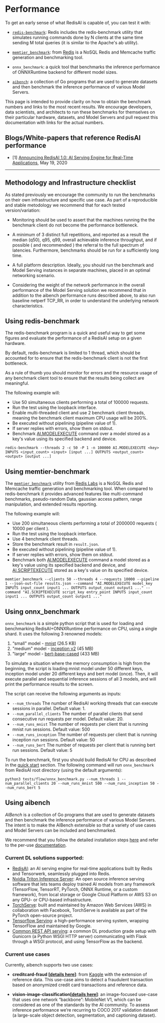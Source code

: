 # Performance

To get an early sense of what RedisAI is capable of, you can test it with:
- [`redis-benchmark`](https://redis.io/topics/benchmarks): Redis includes the redis-benchmark utility that simulates running commands done by N clients at the same time sending M total queries (it is similar to the Apache's ab utility).

- [`memtier_benchmark`](https://github.com/RedisLabs/memtier_benchmark): from [Redis](https://redislabs.com/) is a NoSQL Redis and Memcache traffic generation and benchmarking tool.

- `onnx_benchmark`: a quick tool that benchmarks the inference performance of ONNXRuntime backend for different model sizes.

- [`aibench`](https://github.com/RedisAI/aibench):  a collection of Go programs that are used to generate datasets and then benchmark the inference performance of various Model Servers.


This page is intended to provide clarity on how to obtain the benchmark numbers and links to the most recent results. We encourage developers, data scientists, and architects to run these benchmarks for themselves on their particular hardware, datasets, and Model Servers and pull request this documentation with links for the actual numbers.

## Blogs/White-papers that reference RedisAI performance

- [1] [Announcing RedisAI 1.0: AI Serving Engine for Real-Time Applications](https://redislabs.com/blog/redisai-ai-serving-engine-for-real-time-applications/), May 19, 2020


---------------------------------------

## Methodology and Infrastructure checklist
As stated previously we encourage the community to run the benchmarks on their own infrastructure and specific use case. As part of a reproducible and stable metodology we recommend that for each tested version/variation:

- Monitoring should be used to assert that the machines running the the benchmark client do not become the performance bottleneck.

- A minimum of 3 distinct full repetitions, and reported as a result the median (q50), q95, q99, overall achievable inference throughput, and if possible ( and recommended ) the referral to the full spectrum of latencies. Furthermore, benchmarks should be run for a sufficiently long time.

- A full platform description. Ideally, you should run the benchmark and Model Serving instances in separate machines, placed in an optimal networking scenario.

- Considering the weight of the network performance in the overall performance of the Model Serving solution we recommend that in addition to the aibench performance runs described above, to also run baseline netperf TCP_RR, in order to understand the underlying network characteristics.

## Using redis-benchmark

The redis-benchmark program is a quick and useful way to get some figures and evaluate the performance of a RedisAI setup on a given hardware.

By default, redis-benchmark is limited to 1 thread, which should be accounted for to ensure that the redis-benchmark client is not the first bottleneck.

As a rule of thumb you should monitor for errors and the resource usage of any benchmark client tool to ensure that the results being collect are meaningful.

The following example will:
- Use 50 simultaneous clients performing a total of 100000 requests.
- Run the test using the loopback interface.
- Enable multi-threaded client and use 2 benchmark client threads, meaning the benchmark client maximum CPU usage will be 200%.
- Be executed without pipelining (pipeline value of 1).
- If server replies with errors, show them on stdout.
- Benchmark [AI.MODELEXECUTE](https://oss.redislabs.com/redisai/commands/#aimodelexecute) command over a model stored as a key's value using its specified backend and device.

```
redis-benchmark --threads 2 -c 50 -P 1 -n 100000 AI.MODELEXECUTE <key> INPUTS <input_count> <input> [input ...] OUTPUTS <output_count> <output> [output ...]
```

## Using memtier-benchmark

The [`memtier_benchmark`](https://github.com/RedisLabs/memtier_benchmark) utility from [Redis Labs](https://redislabs.com/) is a NoSQL Redis and Memcache traffic generation and benchmarking tool. When compared to redis-benchmark it provides advanced features like multi-command benchmarks, pseudo-random Data, gaussian access pattern, range manipulation, and extended results reporting.

The following example will:
- Use 200 simultaneous clients performing a total of 2000000 requests ( 10000 per client ).
- Run the test using the loopback interface.
- Use 4 benchmark client threads.
- Store the benchmark result in `result.json`.
- Be executed without pipelining (pipeline value of 1).
- If server replies with errors, show them on stdout.
- Benchmark both [AI.MODELEXECUTE](https://oss.redislabs.com/redisai/commands/#aimodelexecute) command a model stored as a key's value using its specified backend and device, and [AI.SCRIPTEXECUTE](https://oss.redislabs.com/redisai/commands/#aiscriptexecute) stored as a key's value on its specified device.

```
memtier_benchmark --clients 50 --threads 4 --requests 10000 --pipeline 1 --json-out-file results.json --command "AI.MODELEXECUTE model_key INPUTS input_count input1 ... OUTPUTS output_count output1 ..." --command "AI.SCRIPTEXECUTE script_key entry_point INPUTS input_count input1 ... OUTPUTS output_count output1 ..."
```

## Using onnx_benchmark

`onnx_benchmark` is a simple python script that is used for loading and benchmarking RedisAI+ONNXRuntime performance on CPU, using a single shard. It uses the following 3 renowned models:
1. “small" model - [mnist](https://en.wikipedia.org/wiki/MNIST_database) (26.5 KB)
2. "medium" model - [inception v2](https://towardsdatascience.com/a-simple-guide-to-the-versions-of-the-inception-network-7fc52b863202) (45 MB)
3. "large" model - [bert-base-cased](https://huggingface.co/bert-base-cased) (433 MB)

To simulate a situation where the memory consumption is high from the beginning, the script is loading mnist model under 50 different keys, inception model under 20 different keys and bert model (once). 
Then, it will execute parallel and sequential inference sessions of all 3 models, and will print the performance results to the screen.

The script can receive the following arguments as inputs:
- `--num_threads` The number of RedisAI working threads that can execute sessions in parallel. Default value: 1.
- `--num_parallel_clients` The number of parallel clients that send consecutive run requests per model. Default value: 20.
- `--num_runs_mnist` The number of requests per client that is running mnist run sessions. Default value: 500
- `--num_runs_inception` The number of requests per client that is running inception run sessions. Default value: 50
- `--num_runs_bert` The number of requests per client that is running bert run sessions. Default value: 5

To run the benchmark, first you should build RedisAI for CPU as described in the [quick start](quickstart.md) section. The following command will run `onnx_benchmark` from RedisAI root directory (using the default arguments):

```python3 tests/flow/onnx_benchmark.py --num_threads 1 --num_parallel_clients 20 --num_runs_mnist 500 --num_runs_inception 50 --num_runs_bert 5```

## Using aibench

_AIBench_ is a collection of Go programs that are used to generate datasets and then benchmark the inference performance of various Model Servers. The intent is to make the AIBench extensible so that a variety of use cases and Model Servers can be included and benchmarked.


We recommend that you follow the detailed installation steps [here](https://github.com/RedisAI/aibench#installation) and refer to the per-use [documentation](https://github.com/RedisAI/aibench#current-use-cases).

###  Current DL solutions supported:

- [RedisAI](https://redisai.io): an AI serving engine for real-time applications built by Redis and Tensorwerk, seamlessly plugged into ​Redis.
- [Nvidia Triton Inference Server](https://docs.nvidia.com/deeplearning/triton-inference-server): An open source inference serving software that lets teams deploy trained AI models from any framework (TensorFlow, TensorRT, PyTorch, ONNX Runtime, or a custom framework), from local storage or Google Cloud Platform or AWS S3 on any GPU- or CPU-based infrastructure.
- [TorchServe](https://pytorch.org/serve/): built and maintained by Amazon Web Services (AWS) in collaboration with Facebook, TorchServe is available as part of the PyTorch open-source project.
- [Tensorflow Serving](https://www.tensorflow.org/tfx/guide/serving): a high-performance serving system, wrapping TensorFlow and maintained by Google.
- [Common REST API serving](https://redisai.io): a common DL production grade setup with Gunicorn (a Python WSGI HTTP server) communicating with Flask through a WSGI protocol, and using TensorFlow as the backend.

### Current use cases

Currently, aibench supports two use cases:
- **creditcard-fraud [[details here](https://github.com/RedisAI/aibench/blob/master/docs/creditcard-fraud-benchmark/description.md)]**: from [Kaggle](https://www.kaggle.com/mlg-ulb/creditcardfraud) with the extension of reference data. This use-case aims to detect a fraudulent transaction based on anonymized credit card transactions and reference data.


- **vision-image-classification[[details here](dhttps://github.com/RedisAI/aibench/blob/master/ocs/vision-image-classification-benchmark/description.md)]**: an image-focused use-case that uses one network “backbone”: MobileNet V1, which can be considered as one of the standards by the AI community. To assess inference performance we’re recurring to COCO 2017 validation dataset (a large-scale object detection, segmentation, and captioning dataset).

